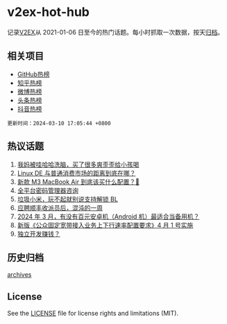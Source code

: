 # v2ex-hot-hub

 记录[V2EX](https://www.v2ex.com/)从 2021-01-06 日至今的热门话题。每小时抓取一次数据，按天[归档](archives)。
 
 ## 相关项目

- [GitHub热榜](https://github.com/snaildev/github-hot-hub)
- [知乎热榜](https://github.com/snaildev/zhihu-hot-hub)
- [微博热榜](https://github.com/snaildev/weibo-hot-hub)
- [头条热榜](https://github.com/snaildev/toutiao-hot-hub)
- [抖音热榜](https://github.com/snaildev/douyin-hot-hub)


 `更新时间：2024-03-10 17:05:44 +0800`

## 热议话题

1. [我妈被哇哈哈洗脑，买了很多爽歪歪给小孩喝](https://www.v2ex.com/t/1022189)
1. [Linux DE 与普通消费市场的距离到底在哪？](https://www.v2ex.com/t/1022136)
1. [新款 M3 MacBook Air 到底该买什么配置？🤔](https://www.v2ex.com/t/1022157)
1. [全平台密码管理器咨询](https://www.v2ex.com/t/1022177)
1. [垃圾小米，玩不起就别说支持解锁 BL](https://www.v2ex.com/t/1022122)
1. [应聘顺丰收派员后，混沌的一周](https://www.v2ex.com/t/1022186)
1. [2024 年 3 月，有没有百元安卓机（Android 机）最适合当备用机？](https://www.v2ex.com/t/1022200)
1. [新版《公众固定宽带接入业务上下行速率配置要求》4 月 1 号实施](https://www.v2ex.com/t/1022192)
1. [独立开发赚钱？](https://www.v2ex.com/t/1022135)

## 历史归档

[archives](archives)

## License

See the [LICENSE](LICENSE) file for license rights and limitations (MIT).
